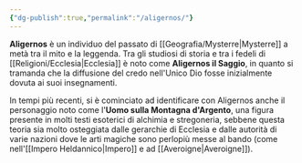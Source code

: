 ```yaml
---
{"dg-publish":true,"permalink":"/aligernos/"}
---
```


**Aligernos** è un individuo del passato di [[Geografia/Mysterre\|Mysterre]] a metà tra il mito e la leggenda. Tra gli studiosi di storia e tra i fedeli di [[Religioni/Ecclesia\|Ecclesia]] è noto come **Aligernos il Saggio**, in quanto si tramanda che la diffusione del credo nell'Unico Dio fosse inizialmente dovuta ai suoi insegnamenti. 

In tempi più recenti, si è cominciato ad identificare con Aligernos anche il personaggio noto come l'**Uomo sulla Montagna d'Argento**, una figura presente in molti testi esoterici di alchimia e stregoneria, sebbene questa teoria sia molto osteggiata dalle gerarchie di Ecclesia e dalle autorità di varie nazioni dove le arti magiche sono perlopiù messe al bando (come nell'[[Impero Heldannico\|Impero]] e ad [[Averoigne\|Averoigne]]). 